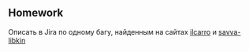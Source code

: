 ## Homework

Описать в Jira по одному багу, найденным на сайтах [ilcarro](https://ilcarro.web.app) и [savva-libkin](https://savva-libkin.com/)

